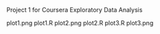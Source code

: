 
Project 1 for Coursera Exploratory Data Analysis


plot1.png
plot1.R
plot2.png
plot2.R
plot3.R
plot3.png


